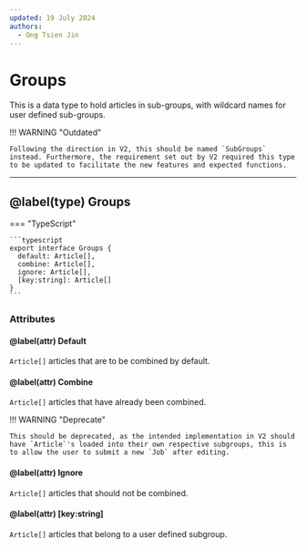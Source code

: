 ```yaml
---
updated: 19 July 2024
authors:
  - Ong Tsien Jin
---
```


# Groups

This is a data type to hold articles in sub-groups, with wildcard names for user defined sub-groups.

!!! WARNING "Outdated"

    Following the direction in V2, this should be named `SubGroups` instead. Furthermore, the requirement set out by V2 required this type to be updated to facilitate the new features and expected functions.

---

## @label(type) Groups

=== "TypeScript"

    ```typescript
    export interface Groups {
      default: Article[],
      combine: Article[],
      ignore: Article[],
      [key:string]: Article[]
    }
    ```

### Attributes

#### @label(attr) Default

`Article[]` articles that are to be combined by default.

#### @label(attr) Combine

`Article[]` articles that have already been combined.

!!! WARNING "Deprecate"

    This should be deprecated, as the intended implementation in V2 should have `Article`'s loaded into their own respective subgroups, this is to allow the user to submit a new `Job` after editing.

#### @label(attr) Ignore

`Article[]` articles that should not be combined.

#### @label(attr) [key:string]

`Article[]` articles that belong to a user defined subgroup.
